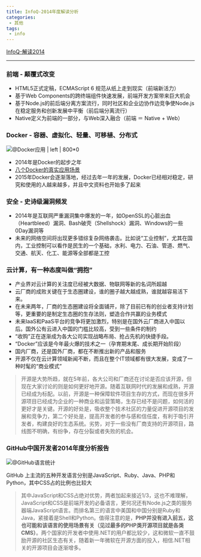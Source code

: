 ```yaml
---
title: InfoQ-2014年度解读分析
categories:
 - 其他
tags:
 - info
---
```


[InfoQ-解读2014](http://www.infoq.com/cn/interpretation-of-2014)
***
### 前端 - 颠覆式改变
- HTML5正式定稿，ECMAScript 6 规范从纸上走到现实（前端新活力）
- 基于Web Components的跨终端组件快速发展，前端开发方案带来巨大机会
- 基于Node.js的前后端分离方案流行，同时社区和企业边协作边竞争使Node.js在稳定服务和创新发展中平衡（前后端分离流行）
- Native定义为前端的一部分，与Web深入融合（前端 ＝ Native + Web）

### Docker - 容器、虚拟化、轻量、可移植、分布式
![@Docker应用 | left | 800*0](http://cdn1.infoqstatic.com/statics_s2_20170324-0322/resource/articles/2014-review-docker/zh/resources/6A4B720F-E4A3-4099-BA9B-A3F94BABA176.png)
- 2014年是Docker的起步之年
- [八个Docker的真实应用场景](http://dockone.io/article/126)
- 2015年Docker会逐渐落地，经过去年一年的发展，Docker已经相对稳定，研究和使用的人越来越多，并且中文资料也开始多了起来

### 安全 - 史诗级漏洞频发
- 2014年是互联网严重漏洞集中爆发的一年，如OpenSSL的心脏出血（Heartbleed）漏洞、Bash破壳（Shellshock）漏洞、Windows的一些0Day漏洞等
- 未来的网络空间将出现更多错综复杂网络袭击。比如说“工业控制”，尤其在国内，工业控制可以看作是民生的一个基础，水利、电力、石油、管道、燃气、交通、航天、化工、能源等全部都是工控

### 云计算，有一种态度叫做“拥抱”
- 产业界对云计算的关注度已经被大数据、物联网等新的名词所超越
- 云厂商的成败关键在于生态圈建设，谁的圈子越大越成熟，谁就越容易活下来。
- 在未来两年，厂商的生态圈建设将全面铺开，除了目前已有的创业者支持计划等，更重要的是制定生态圈的生存法则，塑造合作共赢的业务模式
- 未来IaaS和PaaS平台的竞争将更加激烈，特别是在国外云厂商进入中国以后。国外公有云进入中国的门槛比较高，受到一些条件的制约
- “收购”正在逐渐成为各大公司实现战略布局、抢占先机的快捷手段。
- “Docker”应该是今年最火爆的技术之一（孕育期末尾、成长期开始阶段）
-  国内厂商，还是国外厂商，都在不断推出新的产品和服务
-  开源不仅在云计算领域新闻不断，而且在整个IT领域都有很大发展，变成了一种时髦的“商业模式”
>开源是大势所趋，就在5年前，各大公司和厂商还在讨论是否应该开源，但现在大家讨论的则是如何更好地开源。随着互联网时代的发展和成熟，开源已经成为标配。以前，开源是一种保障软件项目生存的方式，而现在很多开源项目已经成为企业的一种商业和运营策略，生存已经不是问题，如何活的更好才是关键。开源的好处是，吸收整个技术社区的力量促进开源项目的发展和竞争力，第二个好处是，提高开发者的参与感和信任度，有利于吸引开发者，构建良好的生态系统。劣势，对于一些没有厂商支持的开源项目，路线图不明确，有纷争，存在分裂或者失败的机会。

### GitHub中国开发者2014年度分析报告
![@GitHub语言统计](http://cdn.infoqstatic.com/statics_s2_20170324-0322/resource/articles/github-chinese-developers-annual-analysis-report/zh/resources/0203011.png)

GitHub 上主流的五种开发语言分别是JavaScript、Ruby、Java、PHP和 Python，其中CSS占的比例也比较大

>其中JavaScript和CSS占绝对优势，两者加起来接近1/3，这也不难理解，JavaScript和CSS是前端开发的必备语言，更何况还有Node.js之类的服务器端JavaScript语言。而排名第三的语言中美国和中国分别是Ruby和Java，紧接着是Shell和Python。值得注意的是，**PHP并没有进入前五，这也可能和该语言的使用场景有关（见过最多的PHP类开源项目就是各类CMS）**。两个国家的开发者中使用.NET的用户都比较少，这和微软一直不鼓励开源的社区生态有关，随着新一年微软在开源方面的投入，相信.NET相关的开源项目会逐渐增多。
